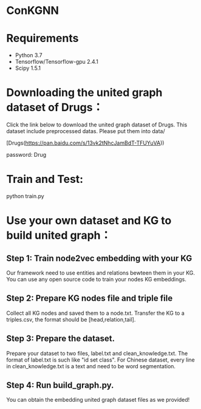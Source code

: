 # ConKGNN

# Requirements

* Python 3.7
* Tensorflow/Tensorflow-gpu 2.4.1
* Scipy 1.5.1

# Downloading the united graph dataset of Drugs：

Click the link below to download the united graph dataset of Drugs. This dataset include preprocessed datas. Please put them into data/

[Drugs(https://pan.baidu.com/s/13vk2tNhcJamBdT-TFUYuVA))

password: Drug

# Train and Test:

python train.py

# Use your own dataset and KG to build united graph：

## Step 1: Train node2vec embedding with your KG

Our framework need to use entities and relations bewteen them in your KG.  You can use any open source code to train your nodes KG embeddings.

## Step 2: Prepare KG nodes file and triple file

Collect all KG nodes and saved them to a node.txt. Transfer the KG to a triples.csv, the format should be [head,relation,tail].

## Step 3: Prepare the dataset.

Prepare your dataset to two files, label.txt and clean_knowledge.txt. The format of label.txt is such like "id	set	 class". For Chinese dataset, every line in clean_knowledge.txt is a text and need to be word segmentation.

## Step 4: Run build_graph.py.

You can obtain the embedding united graph dataset files as we provided!


